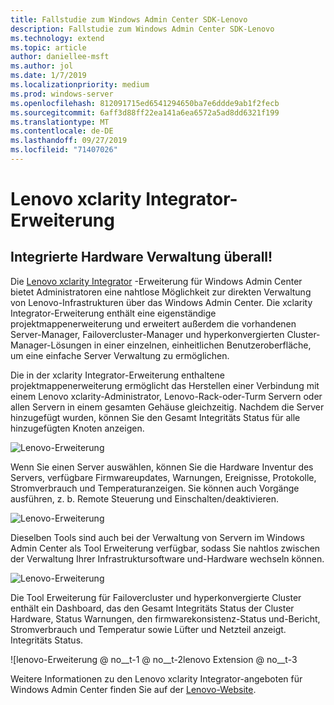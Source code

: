 ```yaml
---
title: Fallstudie zum Windows Admin Center SDK-Lenovo
description: Fallstudie zum Windows Admin Center SDK-Lenovo
ms.technology: extend
ms.topic: article
author: daniellee-msft
ms.author: jol
ms.date: 1/7/2019
ms.localizationpriority: medium
ms.prod: windows-server
ms.openlocfilehash: 812091715ed6541294650ba7e6ddde9ab1f2fecb
ms.sourcegitcommit: 6aff3d88ff22ea141a6ea6572a5ad8dd6321f199
ms.translationtype: MT
ms.contentlocale: de-DE
ms.lasthandoff: 09/27/2019
ms.locfileid: "71407026"
---
```

# <a name="lenovo-xclarity-integrator-extension"></a>Lenovo xclarity Integrator-Erweiterung

## <a name="integrated-hardware-management-everywhere"></a>Integrierte Hardware Verwaltung überall!

Die [Lenovo xclarity Integrator](https://www.lenovo.com/us/en/data-center/software/systems-management/XClarity-Integrator/p/WMD00000370) -Erweiterung für Windows Admin Center bietet Administratoren eine nahtlose Möglichkeit zur direkten Verwaltung von Lenovo-Infrastrukturen über das Windows Admin Center. Die xclarity Integrator-Erweiterung enthält eine eigenständige projektmappenerweiterung und erweitert außerdem die vorhandenen Server-Manager, Failovercluster-Manager und hyperkonvergierten Cluster-Manager-Lösungen in einer einzelnen, einheitlichen Benutzeroberfläche, um eine einfache Server Verwaltung zu ermöglichen. 

Die in der xclarity Integrator-Erweiterung enthaltene projektmappenerweiterung ermöglicht das Herstellen einer Verbindung mit einem Lenovo xclarity-Administrator, Lenovo-Rack-oder-Turm Servern oder allen Servern in einem gesamten Gehäuse gleichzeitig. Nachdem die Server hinzugefügt wurden, können Sie den Gesamt Integritäts Status für alle hinzugefügten Knoten anzeigen.

![Lenovo-Erweiterung](../../media/extend-case-study-lenovo/lenovo-1.png)

Wenn Sie einen Server auswählen, können Sie die Hardware Inventur des Servers, verfügbare Firmwareupdates, Warnungen, Ereignisse, Protokolle, Stromverbrauch und Temperaturanzeigen. Sie können auch Vorgänge ausführen, z. b. Remote Steuerung und Einschalten/deaktivieren.

![Lenovo-Erweiterung](../../media/extend-case-study-lenovo/lenovo-2.png)

Dieselben Tools sind auch bei der Verwaltung von Servern im Windows Admin Center als Tool Erweiterung verfügbar, sodass Sie nahtlos zwischen der Verwaltung Ihrer Infrastruktursoftware und-Hardware wechseln können.

![Lenovo-Erweiterung](../../media/extend-case-study-lenovo/lenovo-3.png)

Die Tool Erweiterung für Failovercluster und hyperkonvergierte Cluster enthält ein Dashboard, das den Gesamt Integritäts Status der Cluster Hardware, Status Warnungen, den firmwarekonsistenz-Status und-Bericht, Stromverbrauch und Temperatur sowie Lüfter und Netzteil anzeigt. Integritäts Status.

![lenovo-Erweiterung @ no__t-1 @ no__t-2lenovo Extension @ no__t-3

Weitere Informationen zu den Lenovo xclarity Integrator-angeboten für Windows Admin Center finden Sie auf der [Lenovo-Website](https://support.lenovo.com/us/en/solutions/ht507549).